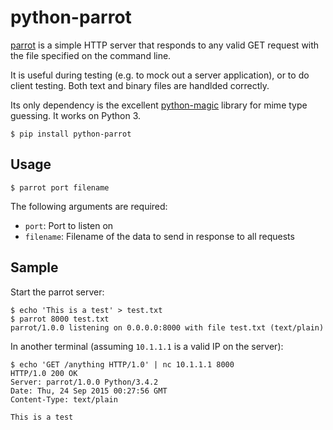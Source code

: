 # python-parrot

[parrot](https://youtu.be/npjOSLCR2hE) is a simple HTTP server that responds to any valid GET
request with the file specified on the command line.

It is useful during testing (e.g. to mock out a server application),
or to do client testing. Both text and binary files are handlded correctly.

Its only dependency is the excellent [python-magic](https://github.com/ahupp/python-magic) library
for mime type guessing. It works on Python 3.

```
$ pip install python-parrot
```

## Usage

```
$ parrot port filename
```

The following arguments are required:

* `port`: Port to listen on
* `filename`: Filename of the data to send in response to all requests


## Sample

Start the parrot server:

```
$ echo 'This is a test' > test.txt
$ parrot 8000 test.txt
parrot/1.0.0 listening on 0.0.0.0:8000 with file test.txt (text/plain)
```

In another terminal (assuming `10.1.1.1` is a valid IP on the server):

```
$ echo 'GET /anything HTTP/1.0' | nc 10.1.1.1 8000
HTTP/1.0 200 OK
Server: parrot/1.0.0 Python/3.4.2
Date: Thu, 24 Sep 2015 00:27:56 GMT
Content-Type: text/plain

This is a test
```
